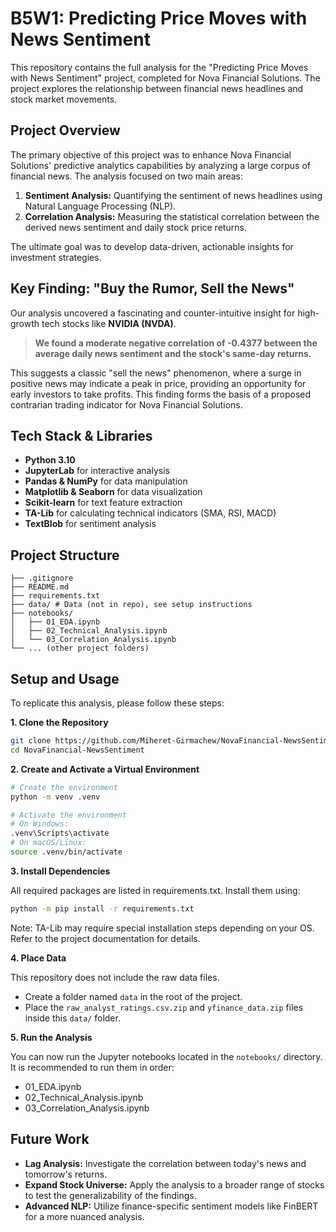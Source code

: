 # B5W1: Predicting Price Moves with News Sentiment

This repository contains the full analysis for the "Predicting Price Moves with News Sentiment" project, completed for Nova Financial Solutions. The project explores the relationship between financial news headlines and stock market movements.

## Project Overview

The primary objective of this project was to enhance Nova Financial Solutions' predictive analytics capabilities by analyzing a large corpus of financial news. The analysis focused on two main areas:

1.  **Sentiment Analysis:** Quantifying the sentiment of news headlines using Natural Language Processing (NLP).
2.  **Correlation Analysis:** Measuring the statistical correlation between the derived news sentiment and daily stock price returns.

The ultimate goal was to develop data-driven, actionable insights for investment strategies.

## Key Finding: "Buy the Rumor, Sell the News"

Our analysis uncovered a fascinating and counter-intuitive insight for high-growth tech stocks like **NVIDIA (NVDA)**.

> **We found a moderate negative correlation of -0.4377 between the average daily news sentiment and the stock's same-day returns.**

This suggests a classic "sell the news" phenomenon, where a surge in positive news may indicate a peak in price, providing an opportunity for early investors to take profits. This finding forms the basis of a proposed contrarian trading indicator for Nova Financial Solutions.

## Tech Stack & Libraries

- **Python 3.10**
- **JupyterLab** for interactive analysis
- **Pandas & NumPy** for data manipulation
- **Matplotlib & Seaborn** for data visualization
- **Scikit-learn** for text feature extraction
- **TA-Lib** for calculating technical indicators (SMA, RSI, MACD)
- **TextBlob** for sentiment analysis

## Project Structure

```
├── .gitignore
├── README.md
├── requirements.txt
├── data/ # Data (not in repo), see setup instructions
├── notebooks/
│   ├── 01_EDA.ipynb
│   ├── 02_Technical_Analysis.ipynb
│   └── 03_Correlation_Analysis.ipynb
└── ... (other project folders)
```

## Setup and Usage

To replicate this analysis, please follow these steps:

**1. Clone the Repository**

```bash
git clone https://github.com/Miheret-Girmachew/NovaFinancial-NewsSentiment.git
cd NovaFinancial-NewsSentiment
```

**2. Create and Activate a Virtual Environment**

```bash
# Create the environment
python -m venv .venv

# Activate the environment
# On Windows:
.venv\Scripts\activate
# On macOS/Linux:
source .venv/bin/activate
```

**3. Install Dependencies**

All required packages are listed in requirements.txt. Install them using:

```bash
python -m pip install -r requirements.txt
```

Note: TA-Lib may require special installation steps depending on your OS. Refer to the project documentation for details.

**4. Place Data**

This repository does not include the raw data files.

- Create a folder named `data` in the root of the project.
- Place the `raw_analyst_ratings.csv.zip` and `yfinance_data.zip` files inside this `data/` folder.

**5. Run the Analysis**

You can now run the Jupyter notebooks located in the `notebooks/` directory. It is recommended to run them in order:

- 01_EDA.ipynb
- 02_Technical_Analysis.ipynb
- 03_Correlation_Analysis.ipynb

## Future Work

- **Lag Analysis:** Investigate the correlation between today's news and tomorrow's returns.
- **Expand Stock Universe:** Apply the analysis to a broader range of stocks to test the generalizability of the findings.
- **Advanced NLP:** Utilize finance-specific sentiment models like FinBERT for a more nuanced analysis.
